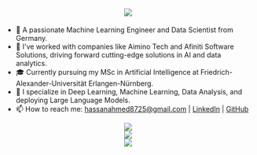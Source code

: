 <h1 align="center">
    <img src="https://readme-typing-svg.herokuapp.com/?font=Righteous&size=35&center=true&vCenter=true&width=500&height=70&duration=4000&lines=Hi+There!;+I'm+Hassan+Ahmed!;" />
</h1>

- 👋 A passionate Machine Learning Engineer and Data Scientist from Germany.
- 🏢 I've worked with companies like Aimino Tech and Afiniti Software Solutions, driving forward cutting-edge solutions in AI and data analytics.
- 🎓 Currently pursuing my MSc in Artificial Intelligence at Friedrich-Alexander-Universität Erlangen-Nürnberg.
- 💼 I specialize in Deep Learning, Machine Learning, Data Analysis, and deploying Large Language Models.
- 📫 How to reach me: hassanahmed8725@gmail.com | [LinkedIn](https://www.linkedin.com/in/hassan-ahmed-554819148/) | [GitHub](https://github.com/Hassan8725)

<div align="center">
    <img src="https://skillicons.dev/icons?i=python,r,c,matlab,mysql,postgresql" /><br>
    <img src="https://skillicons.dev/icons?i=flask,django,mongodb,tensorflow,pytorch,sklearn" /><br>
    <img src="https://skillicons.dev/icons?i=bash,docker,jenkins,github,gitlab,anaconda" /><br>
</div>
